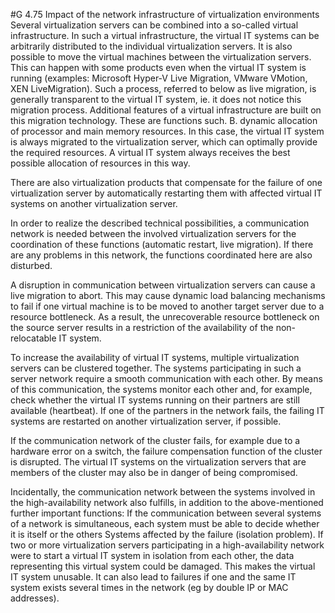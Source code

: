 #G 4.75 Impact of the network infrastructure of virtualization environments
Several virtualization servers can be combined into a so-called virtual infrastructure. In such a virtual infrastructure, the virtual IT systems can be arbitrarily distributed to the individual virtualization servers. It is also possible to move the virtual machines between the virtualization servers. This can happen with some products even when the virtual IT system is running (examples: Microsoft Hyper-V Live Migration, VMware VMotion, XEN LiveMigration). Such a process, referred to below as live migration, is generally transparent to the virtual IT system, ie. it does not notice this migration process. Additional features of a virtual infrastructure are built on this migration technology. These are functions such. B. dynamic allocation of processor and main memory resources. In this case, the virtual IT system is always migrated to the virtualization server, which can optimally provide the required resources. A virtual IT system always receives the best possible allocation of resources in this way.

There are also virtualization products that compensate for the failure of one virtualization server by automatically restarting them with affected virtual IT systems on another virtualization server.

In order to realize the described technical possibilities, a communication network is needed between the involved virtualization servers for the coordination of these functions (automatic restart, live migration). If there are any problems in this network, the functions coordinated here are also disturbed.

A disruption in communication between virtualization servers can cause a live migration to abort. This may cause dynamic load balancing mechanisms to fail if one virtual machine is to be moved to another target server due to a resource bottleneck. As a result, the unrecoverable resource bottleneck on the source server results in a restriction of the availability of the non-relocatable IT system.

To increase the availability of virtual IT systems, multiple virtualization servers can be clustered together. The systems participating in such a server network require a smooth communication with each other. By means of this communication, the systems monitor each other and, for example, check whether the virtual IT systems running on their partners are still available (heartbeat). If one of the partners in the network fails, the failing IT systems are restarted on another virtualization server, if possible.

If the communication network of the cluster fails, for example due to a hardware error on a switch, the failure compensation function of the cluster is disrupted. The virtual IT systems on the virtualization servers that are members of the cluster may also be in danger of being compromised.

Incidentally, the communication network between the systems involved in the high-availability network also fulfills, in addition to the above-mentioned further important functions: If the communication between several systems of a network is simultaneous, each system must be able to decide whether it is itself or the others Systems affected by the failure (isolation problem). If two or more virtualization servers participating in a high-availability network were to start a virtual IT system in isolation from each other, the data representing this virtual system could be damaged. This makes the virtual IT system unusable. It can also lead to failures if one and the same IT system exists several times in the network (eg by double IP or MAC addresses).



